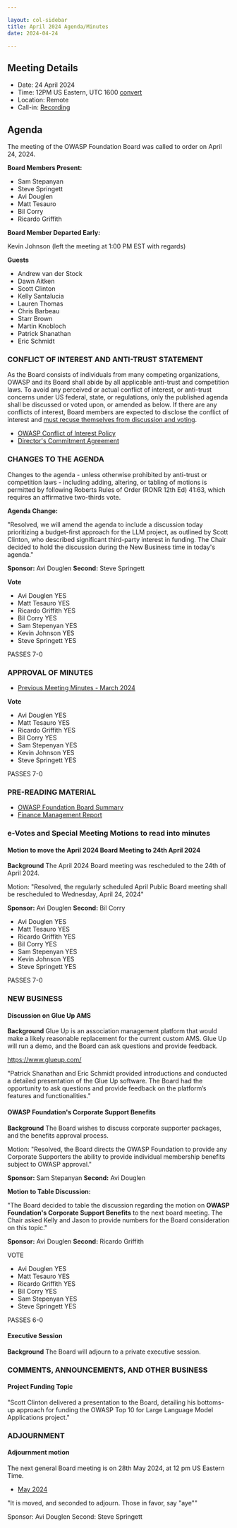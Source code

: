 ```yaml
---

layout: col-sidebar
title: April 2024 Agenda/Minutes
date: 2024-04-24

---
```


## Meeting Details

- Date: 24 April 2024
- Time: 12PM US Eastern, UTC 1600 [convert](https://www.timeanddate.com/worldclock/meetingdetails.html?year=2024&month=4&day=24&hour=16&min=0&sec=0&p1=398&p2=110&p3=197&p4=64&p5=136&p6=179)
- Location: Remote
- Call-in: [Recording](https://youtu.be/5sH_p4KiwPE)

## Agenda

The meeting of the OWASP Foundation Board was called to order on April 24, 2024.

**Board Members Present:**

- Sam Stepanyan
- Steve Springett
- Avi Douglen
- Matt Tesauro
- Bil Corry
- Ricardo Griffith

**Board Member Departed Early:**

Kevin Johnson (left the meeting at 1:00 PM EST with regards)

**Guests**

- Andrew van der Stock
- Dawn Aitken
- Scott Clinton
- Kelly Santalucia
- Lauren Thomas
- Chris Barbeau
- Starr Brown
- Martin Knobloch
- Patrick Shanathan
- Eric Schmidt

### CONFLICT OF INTEREST AND ANTI-TRUST STATEMENT

As the Board consists of individuals from many competing organizations, OWASP and its Board shall abide by all applicable anti-trust and competition laws. To avoid any perceived or actual conflict of interest, or anti-trust concerns under US federal, state, or regulations, only the published agenda shall be discussed or voted upon, or amended as below. If there are any conflicts of interest, Board members are expected to disclose the conflict of interest and [must recuse themselves from discussion and voting](https://owasp.org/www-policy/legal/bylaws#section-702-disclosure-required).

- [OWASP Conflict of Interest Policy](https://owasp.org/www-policy/operational/conflict-of-interest)
- [Director's Commitment Agreement](https://owasp.org/www-policy/legal/directors-committment-agreement)

### CHANGES TO THE AGENDA

Changes to the agenda - unless otherwise prohibited by anti-trust or competition laws - including adding, altering, or tabling of motions is permitted by following Roberts Rules of Order (RONR 12th Ed) 41:63, which requires an affirmative two-thirds vote.

**Agenda Change:**

"Resolved, we will amend the agenda to include a discussion today prioritizing a budget-first approach for the LLM project, as outlined by Scott Clinton, who described significant third-party interest in funding. The Chair decided to hold the discussion during the New Business time in today's agenda."

**Sponsor:** Avi Douglen
**Second:** Steve Springett

**Vote**
- Avi Douglen YES
- Matt Tesauro YES
- Ricardo Griffith YES
- Bil Corry YES
- Sam Stepenyan YES
- Kevin Johnson YES
- Steve Springett YES

PASSES 7-0

### APPROVAL OF MINUTES

- [Previous Meeting Minutes - March 2024](/www-board/meetings-historical/2024/202403)

**Vote**
- Avi Douglen YES
- Matt Tesauro YES
- Ricardo Griffith YES
- Bil Corry YES
- Sam Stepenyan YES
- Kevin Johnson YES
- Steve Springett YES

PASSES 7-0

### PRE-READING MATERIAL

- [OWASP Foundation Board Summary](https://docs.google.com/presentation/d/1mdW5eDW4YqdaF0svLGjoO15Rd1aXg0IRiGw1R_heowQ/edit?usp=sharing)
- [Finance Management Report](/www-board/attachments/202403-management-report.pdf)

### e-Votes and Special Meeting Motions to read into minutes

#### Motion to move the April 2024 Board Meeting to 24th April 2024

**Background** The April 2024 Board meeting was rescheduled to the 24th of April 2024.

Motion: "Resolved, the regularly scheduled April Public Board meeting shall be rescheduled to Wednesday, April 24, 2024" 

**Sponsor:** Avi Douglen
**Second:** Bil Corry

- Avi Douglen YES
- Matt Tesauro YES
- Ricardo Griffith YES
- Bil Corry YES
- Sam Stepenyan YES
- Kevin Johnson YES
- Steve Springett YES

PASSES 7-0

### NEW BUSINESS

#### Discussion on Glue Up AMS

**Background** Glue Up is an association management platform that would make a likely reasonable replacement for the current custom AMS. Glue Up will run a demo, and the Board can ask questions and provide feedback.

https://www.glueup.com/

"Patrick Shanathan and Eric Schmidt provided introductions and conducted a detailed presentation of the Glue Up software. The Board had the opportunity to ask questions and provide feedback on the platform’s features and functionalities."

#### OWASP Foundation's Corporate Support Benefits

**Background** The Board wishes to discuss corporate supporter packages, and the benefits approval process.

Motion: "Resolved, the Board directs the OWASP Foundation to provide any Corporate Supporters the ability to provide individual membership benefits subject to OWASP approval."

**Sponsor:** Sam Stepanyan
**Second:** Avi Douglen

**Motion to Table Discussion:**

"The Board decided to table the discussion regarding the motion on **OWASP Foundation's Corporate Support Benefits** to the next board meeting. The Chair asked Kelly and Jason to provide numbers for the Board consideration on this topic."

**Sponsor:** Avi Douglen
**Second:** Ricardo Griffith

VOTE

- Avi Douglen YES
- Matt Tesauro YES
- Ricardo Griffith YES
- Bil Corry YES
- Sam Stepenyan YES
- Steve Springett YES

PASSES 6-0

#### Executive Session

**Background** The Board will adjourn to a private executive session.

### COMMENTS, ANNOUNCEMENTS, AND OTHER BUSINESS

#### Project Funding Topic

"Scott Clinton delivered a presentation to the Board, detailing his bottoms-up approach for funding the OWASP Top 10 for Large Language Model Applications project."

### ADJOURNMENT

#### Adjournment motion

The next general Board meeting is on 28th May 2024, at 12 pm US Eastern Time.

- [May 2024](https://owasp.org/www-board/meetings/202405)

"It is moved, and seconded to adjourn. Those in favor, say "aye""

Sponsor: Avi Douglen
Second: Steve Springett
